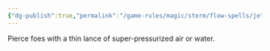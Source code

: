 ```yaml
---
{"dg-publish":true,"permalink":"/game-rules/magic/storm/flow-spells/jetlance/"}
---
```


Pierce foes with a thin lance of super-pressurized air or water.